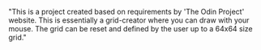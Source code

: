 "This is a project created based on requirements by 'The Odin Project' website. This is essentially a grid-creator where you can draw with your mouse. The grid can be reset and defined by the user up to a 64x64 size grid."